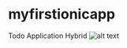 # myfirstionicapp
Todo Application Hybrid
![alt text](https://i0.wp.com/devdactic.com/wp-content/uploads/2018/09/ionic-4-firebase-angularfire.gif?resize=395%2C684&ssl=1)

